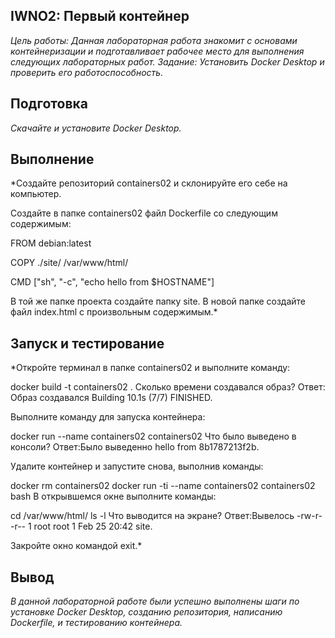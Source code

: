 ## **IWNO2: Первый контейнер** 
*Цель работы: Данная лабораторная работа знакомит с основами контейнеризации и подготавливает рабочее место для выполнения следующих лабораторных работ.*
*Задание: Установить Docker Desktop и проверить его работоспособность.*
## **Подготовка**
*Скачайте и установите Docker Desktop.*

## **Выполнение**
*Создайте репозиторий containers02 и склонируйте его себе на компьютер.

Создайте в папке containers02 файл Dockerfile со следующим содержимым:

FROM debian:latest

COPY ./site/ /var/www/html/

CMD ["sh", "-c", "echo hello from $HOSTNAME"]

В той же папке проекта создайте папку site. В новой папке создайте файл index.html с произвольным содержимым.*
## **Запуск и тестирование**
*Откройте терминал в папке containers02 и выполните команду:

docker build -t containers02 .
Сколько времени создавался образ?
Ответ: Образ создавался Building 10.1s (7/7) FINISHED.

Выполните команду для запуска контейнера:

docker run --name containers02 containers02
Что было выведено в консоли?
Ответ:Было выведенно hello from 8b1787213f2b. 

Удалите контейнер и запустите снова, выполнив команды:

docker rm containers02
docker run -ti --name containers02 containers02 bash
В открывшемся окне выполните команды:

cd /var/www/html/
ls -l
Что выводится на экране?
Ответ:Вывелось -rw-r--r-- 1 root root 1 Feb 25 20:42 site.

Закройте окно командой exit.*
## **Вывод**
*В данной лабораторной работе были успешно выполнены шаги по установке Docker Desktop, созданию репозитория, написанию Dockerfile, и тестированию контейнера.*
